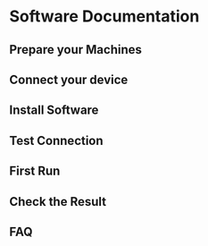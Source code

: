 # Software Documentation

## Prepare your Machines

## Connect your device

## Install Software

## Test Connection

## First Run

## Check the Result

## FAQ
